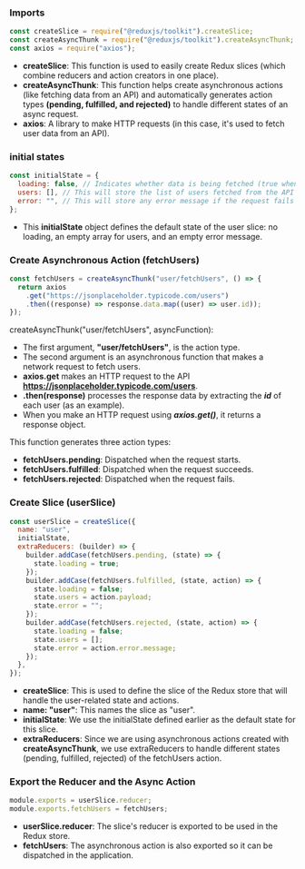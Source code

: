 ### Imports

```js
const createSlice = require("@reduxjs/toolkit").createSlice;
const createAsyncThunk = require("@reduxjs/toolkit").createAsyncThunk;
const axios = require("axios");
```

- **createSlice**: This function is used to easily create Redux slices (which combine reducers and action creators in one place).
- **createAsyncThunk**: This function helps create asynchronous actions (like fetching data from an API) and automatically generates action types **(pending, fulfilled, and rejected)** to handle different states of an async request.
- **axios**: A library to make HTTP requests (in this case, it's used to fetch user data from an API).

### initial states

```js
const initialState = {
  loading: false, // Indicates whether data is being fetched (true when fetching, false otherwise)
  users: [], // This will store the list of users fetched from the API
  error: "", // This will store any error message if the request fails
};
```

- This **initialState** object defines the default state of the user slice: no loading, an empty array for users, and an empty error message.

### Create Asynchronous Action (fetchUsers)

```js
const fetchUsers = createAsyncThunk("user/fetchUsers", () => {
  return axios
    .get("https://jsonplaceholder.typicode.com/users")
    .then((response) => response.data.map((user) => user.id));
});
```

createAsyncThunk("user/fetchUsers", asyncFunction):

- The first argument, **"user/fetchUsers"**, is the action type.
- The second argument is an asynchronous function that makes a network request to fetch users.
- **axios.get** makes an HTTP request to the API **https://jsonplaceholder.typicode.com/users**.
- **.then(response)** processes the response data by extracting the **_id_** of each user (as an example).
- When you make an HTTP request using **_axios.get()_**, it returns a response object.

This function generates three action types:

- **fetchUsers.pending**: Dispatched when the request starts.
- **fetchUsers.fulfilled**: Dispatched when the request succeeds.
- **fetchUsers.rejected**: Dispatched when the request fails.

### Create Slice (userSlice)

```js
const userSlice = createSlice({
  name: "user",
  initialState,
  extraReducers: (builder) => {
    builder.addCase(fetchUsers.pending, (state) => {
      state.loading = true;
    });
    builder.addCase(fetchUsers.fulfilled, (state, action) => {
      state.loading = false;
      state.users = action.payload;
      state.error = "";
    });
    builder.addCase(fetchUsers.rejected, (state, action) => {
      state.loading = false;
      state.users = [];
      state.error = action.error.message;
    });
  },
});
```

- **createSlice**: This is used to define the slice of the Redux store that will handle the user-related state and actions.
- **name: "user"**: This names the slice as "user".
- **initialState**: We use the initialState defined earlier as the default state for this slice.
- **extraReducers**: Since we are using asynchronous actions created with **createAsyncThunk**, we use extraReducers to handle different states (pending, fulfilled, rejected) of the fetchUsers action.

### Export the Reducer and the Async Action

```js
module.exports = userSlice.reducer;
module.exports.fetchUsers = fetchUsers;
```

- **userSlice.reducer**: The slice's reducer is exported to be used in the Redux store.
- **fetchUsers**: The asynchronous action is also exported so it can be dispatched in the application.
